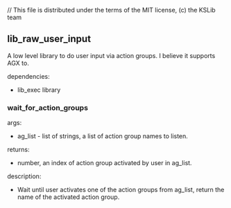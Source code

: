 // This file is distributed under the terms of the MIT license, (c) the KSLib team

## lib_raw_user_input

A low level library to do user input via action groups.
I believe it supports AGX to.

dependencies:
  * lib_exec library

### wait_for_action_groups

args:
  * ag_list - list of strings, a list of action group names to listen.

returns:
  * number, an index of action group activated by user in ag_list.

description:
  * Wait until user activates one of the action groups from ag_list,
    return the name of the activated action group.
